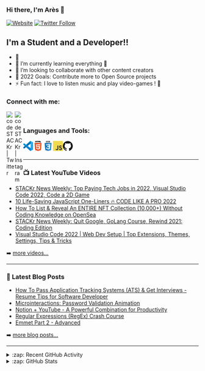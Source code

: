 ### Hi there, I'm Arès 👋 

[![Website](https://img.shields.io/website?label=codeSTACKr.com&style=for-the-badge&url=https%3A%2F%2Fcodestackr.com)](https://codestackr.com)
[![Twitter Follow](https://img.shields.io/twitter/follow/LordRixas?color=%231DA1F2&logo=twitter&style=for-the-badge)](https://twitter.com/LordRixas)

## I'm a Student and a Developer!!

- 🔭
- 🌱 I’m currently learning everything 🤣
- 👯 I’m looking to collaborate with other content creators
- 🥅 2022 Goals: Contribute more to Open Source projects
- ⚡ Fun fact: I love to listen music and play video-games ! 👾

### Connect with me:
[<img align="left" alt="codeSTACKr | Twitter" width="22px" src="https://cdn.jsdelivr.net/npm/simple-icons@v3/icons/twitter.svg" />][twitter]
[<img align="left" alt="codeSTACKr | Instagram" width="22px" src="https://cdn.jsdelivr.net/npm/simple-icons@v3/icons/instagram.svg" />][instagram]

<br />

### Languages and Tools:

[<img align="left" alt="Visual Studio Code" width="26px" src="https://raw.githubusercontent.com/github/explore/80688e429a7d4ef2fca1e82350fe8e3517d3494d/topics/visual-studio-code/visual-studio-code.png" />][webdevplaylist]
[<img align="left" alt="HTML5" width="26px" src="https://raw.githubusercontent.com/github/explore/80688e429a7d4ef2fca1e82350fe8e3517d3494d/topics/html/html.png" />][webdevplaylist]
[<img align="left" alt="CSS3" width="26px" src="https://raw.githubusercontent.com/github/explore/80688e429a7d4ef2fca1e82350fe8e3517d3494d/topics/css/css.png" />][cssplaylist]
[<img align="left" alt="JavaScript" width="26px" src="https://raw.githubusercontent.com/github/explore/80688e429a7d4ef2fca1e82350fe8e3517d3494d/topics/javascript/javascript.png" />][jsplaylist]
[<img align="left" alt="GitHub" width="26px" src="https://raw.githubusercontent.com/github/explore/78df643247d429f6cc873026c0622819ad797942/topics/github/github.png" />][webdevplaylist]
<br />
<br />

---

### 📺 Latest YouTube Videos

<!-- YOUTUBE:START -->
- [STACKr News Weekly: Top Paying Tech Jobs in 2022, Visual Studio Code 2022, Code a 2D Game](https://www.youtube.com/watch?v=fnvYfRcfRIU)
- [10 Life-Saving JavaScript One-Liners 🔥 CODE LIKE A PRO 2022](https://www.youtube.com/watch?v=tfdD9y6AMiE)
- [How To List &amp; Reveal An ENTIRE NFT Collection &lpar;10,000+&rpar; Without Coding Knowledge on OpenSea](https://www.youtube.com/watch?v=Iy1n_LxUwZs)
- [STACKr News Weekly: Quit Google, GoLang Course, Rewind 2021: Coding Edition](https://www.youtube.com/watch?v=KBSRZh8HQ4M)
- [Visual Studio Code 2022 | Web Dev Setup | Top Extensions, Themes, Settings, Tips &amp; Tricks](https://www.youtube.com/watch?v=fJEbVCrEMSE)
<!-- YOUTUBE:END -->

➡️ [more videos...](https://youtube.com/codestackr)

---

### 📕 Latest Blog Posts

<!-- BLOG-POST-LIST:START -->
- [How To Pass Application Tracking Systems &lpar;ATS&rpar; &amp; Get Interviews - Resume Tips for Software Developer](https://dev.to/codestackr/how-to-pass-application-tracking-systems-ats-get-interviews-resume-tips-for-software-developer-4bmo)
- [Microinteractions: Password Validation Animation](https://dev.to/codestackr/microinteractions-password-validation-animation-5629)
- [Notion + YouTube - A Powerful Combination for Productivity](https://dev.to/codestackr/notion-youtube-a-powerful-combination-for-productivity-1def)
- [Regular Expressions &lpar;RegEx&rpar; Crash Course](https://dev.to/codestackr/regular-expressions-regex-crash-course-248n)
- [Emmet Part 2 - Advanced](https://dev.to/codestackr/emmet-part-2-advanced-4c65)
<!-- BLOG-POST-LIST:END -->

➡️ [more blog posts...](https://codestackr.com)

---

<details>
  <summary>:zap: Recent GitHub Activity</summary>
  
<!--START_SECTION:activity-->
1. 🗣 Commented on [#26](https://github.com/codeSTACKr/video-source-code-create-nft-collection/issues/26) in [codeSTACKr/video-source-code-create-nft-collection](https://github.com/codeSTACKr/video-source-code-create-nft-collection)
2. ❗️ Closed issue [#25](https://github.com/codeSTACKr/video-source-code-create-nft-collection/issues/25) in [codeSTACKr/video-source-code-create-nft-collection](https://github.com/codeSTACKr/video-source-code-create-nft-collection)
3. 🗣 Commented on [#25](https://github.com/codeSTACKr/video-source-code-create-nft-collection/issues/25) in [codeSTACKr/video-source-code-create-nft-collection](https://github.com/codeSTACKr/video-source-code-create-nft-collection)
4. ❗️ Closed issue [#20](https://github.com/codeSTACKr/video-source-code-create-nft-collection/issues/20) in [codeSTACKr/video-source-code-create-nft-collection](https://github.com/codeSTACKr/video-source-code-create-nft-collection)
5. ❗️ Closed issue [#23](https://github.com/codeSTACKr/video-source-code-create-nft-collection/issues/23) in [codeSTACKr/video-source-code-create-nft-collection](https://github.com/codeSTACKr/video-source-code-create-nft-collection)
<!--END_SECTION:activity-->

</details>

<details>
  <summary>:zap: GitHub Stats</summary>

  <img align="left" alt="codeSTACKr's GitHub Stats" src="https://github-readme-stats.codestackr.vercel.app/api?username=codeSTACKr&show_icons=true&hide_border=true" />

</details>

[website]: https://codeSTACKr.com
[course]: http://vsCodeHero.com
[twitter]: https://twitter.com/codeSTACKr
[youtube]: https://youtube.com/codeSTACKr
[instagram]: https://www.instagram.com/areslxsd/
[linkedin]: https://linkedin.com/in/codeSTACKr
[webdevplaylist]: https://www.youtube.com/playlist?list=PLkwxH9e_vrAJ0WbEsFA9W3I1W-g_BTsbt
[jsplaylist]: https://www.youtube.com/playlist?list=PLkwxH9e_vrALRJKu7wfXby3MKeflhTu6B
[cssplaylist]: https://www.youtube.com/playlist?list=PLkwxH9e_vrALSdvZuEh6gqQdmDoDIoqz4
[reactplaylist]: https://www.youtube.com/playlist?list=PLkwxH9e_vrAK4TdffpxKY3QGyHCpxFcQ0
